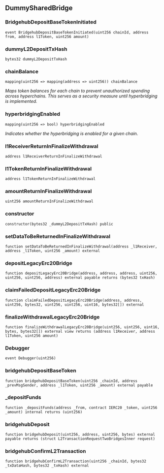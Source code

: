## DummySharedBridge

### BridgehubDepositBaseTokenInitiated

```solidity
event BridgehubDepositBaseTokenInitiated(uint256 chainId, address from, address l1Token, uint256 amount)
```

### dummyL2DepositTxHash

```solidity
bytes32 dummyL2DepositTxHash
```

### chainBalance

```solidity
mapping(uint256 => mapping(address => uint256)) chainBalance
```

_Maps token balances for each chain to prevent unauthorized spending across hyperchains.
This serves as a security measure until hyperbridging is implemented._

### hyperbridgingEnabled

```solidity
mapping(uint256 => bool) hyperbridgingEnabled
```

_Indicates whether the hyperbridging is enabled for a given chain._

### l1ReceiverReturnInFinalizeWithdrawal

```solidity
address l1ReceiverReturnInFinalizeWithdrawal
```

### l1TokenReturnInFinalizeWithdrawal

```solidity
address l1TokenReturnInFinalizeWithdrawal
```

### amountReturnInFinalizeWithdrawal

```solidity
uint256 amountReturnInFinalizeWithdrawal
```

### constructor

```solidity
constructor(bytes32 _dummyL2DepositTxHash) public
```

### setDataToBeReturnedInFinalizeWithdrawal

```solidity
function setDataToBeReturnedInFinalizeWithdrawal(address _l1Receiver, address _l1Token, uint256 _amount) external
```

### depositLegacyErc20Bridge

```solidity
function depositLegacyErc20Bridge(address, address, address, uint256, uint256, uint256, address) external payable returns (bytes32 txHash)
```

### claimFailedDepositLegacyErc20Bridge

```solidity
function claimFailedDepositLegacyErc20Bridge(address, address, uint256, bytes32, uint256, uint256, uint16, bytes32[]) external
```

### finalizeWithdrawalLegacyErc20Bridge

```solidity
function finalizeWithdrawalLegacyErc20Bridge(uint256, uint256, uint16, bytes, bytes32[]) external view returns (address l1Receiver, address l1Token, uint256 amount)
```

### Debugger

```solidity
event Debugger(uint256)
```

### bridgehubDepositBaseToken

```solidity
function bridgehubDepositBaseToken(uint256 _chainId, address _prevMsgSender, address _l1Token, uint256 _amount) external payable
```

### _depositFunds

```solidity
function _depositFunds(address _from, contract IERC20 _token, uint256 _amount) internal returns (uint256)
```

### bridgehubDeposit

```solidity
function bridgehubDeposit(uint256, address, uint256, bytes) external payable returns (struct L2TransactionRequestTwoBridgesInner request)
```

### bridgehubConfirmL2Transaction

```solidity
function bridgehubConfirmL2Transaction(uint256 _chainId, bytes32 _txDataHash, bytes32 _txHash) external
```

